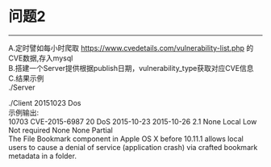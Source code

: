 # 问题2
-------
A.定时譬如每小时爬取 https://www.cvedetails.com/vulnerability-list.php 的CVE数据,存入mysql  
B.搭建一个Server提供根据publish日期，vulnerability_type获取对应CVE信息  
C.结果示例  
 ./Server  

 ./Client  20151023    Dos  
 示例输出:  
 10703     CVE-2015-6987        20              DoS  2015-10-23       2015-10-26       2.1   None         Local         Low  Not required    None         None         Partial  
 The File Bookmark component in Apple OS X before 10.11.1 allows local users to cause a denial of service (application crash) via crafted bookmark metadata in a folder.  